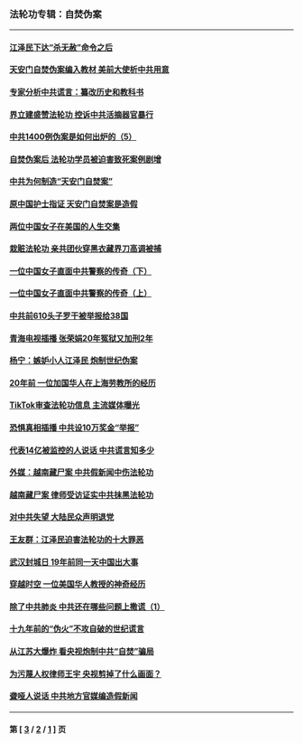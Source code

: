 ### 法轮功专辑：自焚伪案
---
#### [江泽民下达“杀无赦”命令之后](../../pages/nf5562/n13878084.md?12260430) 
#### [天安门自焚伪案编入教材 美前大使析中共用意](../../pages/nf5562/n13791932.md?12260430) 
#### [专家分析中共谎言：纂改历史和教科书](../../pages/nf5562/n13781542.md?12260430) 
#### [界立建盛赞法轮功 控诉中共活摘器官暴行](../../pages/nf5562/n13781971.md?12260430) 
#### [中共1400例伪案是如何出炉的（5）](../../pages/nf5562/n13226831.md?12260430) 
#### [自焚伪案后 法轮功学员被迫害致死案例剧增](../../pages/nf5562/n13190600.md?12260430) 
#### [中共为何制造“天安门自焚案”](../../pages/nf5562/n13183270.md?12260430) 
#### [原中国护士指证 天安门自焚案是造假](../../pages/nf5562/n13172289.md?12260430) 
#### [两位中国女子在美国的人生交集](../../pages/nf5562/n13156138.md?12260430) 
#### [栽赃法轮功 亲共团伙穿黑衣藏界刀高调被捕](../../pages/nf5562/n13073780.md?12260430) 
#### [一位中国女子直面中共警察的传奇（下）](../../pages/nf5562/n12989706.md?12260430) 
#### [一位中国女子直面中共警察的传奇（上）](../../pages/nf5562/n12985072.md?12260430) 
#### [中共前610头子罗干被举报给38国](../../pages/nf5562/n12975419.md?12260430) 
#### [青海电视插播 张荣娟20年冤狱又加刑2年](../../pages/nf5562/n12738166.md?12260430) 
#### [杨宁：嫉妒小人江泽民 炮制世纪伪案](../../pages/nf5562/n12724108.md?12260430) 
#### [20年前 一位加国华人在上海劳教所的经历](../../pages/nf5562/n12707932.md?12260430) 
#### [TikTok审查法轮功信息 主流媒体曝光](../../pages/nf5562/n12362336.md?12260430) 
#### [恐惧真相插播 中共设10万奖金“举报”](../../pages/nf5562/n12306396.md?12260430) 
#### [代表14亿被监控的人说话 中共谎言知多少](../../pages/nf5562/n12297484.md?12260430) 
#### [外媒：越南藏尸案 中共假新闻中伤法轮功](../../pages/nf5562/n12264411.md?12260430) 
#### [越南藏尸案 律师受访证实中共抹黑法轮功](../../pages/nf5562/n12261878.md?12260430) 
#### [对中共失望 大陆民众声明退党](../../pages/nf5562/n12187315.md?12260430) 
#### [王友群：江泽民迫害法轮功的十大罪恶](../../pages/nf5562/n12169074.md?12260430) 
#### [武汉封城日 19年前同一天中国出大事](../../pages/nf5562/n12150901.md?12260430) 
#### [穿越时空  一位美国华人教授的神奇经历](../../pages/nf5562/n12097460.md?12260430) 
#### [除了中共肺炎 中共还在哪些问题上撒谎（1）](../../pages/nf5562/n11955770.md?12260430) 
#### [十九年前的“伪火”不攻自破的世纪谎言](../../pages/nf5562/n11813238.md?12260430) 
#### [从江苏大爆炸 看央视炮制中共“自焚”骗局](../../pages/nf5562/n11140275.md?12260430) 
#### [为污蔑人权律师王宇 央视剪掉了什么画面？](../../pages/nf5562/n11130142.md?12260430) 
#### [聋哑人说话 中共地方官媒编造假新闻](../../pages/nf5562/n11006067.md?12260430) 

---
#### 第 [ [3](./3.md?12260430) / [2](./2.md?12260430) / [1](./1.md?12260430) ] 页
